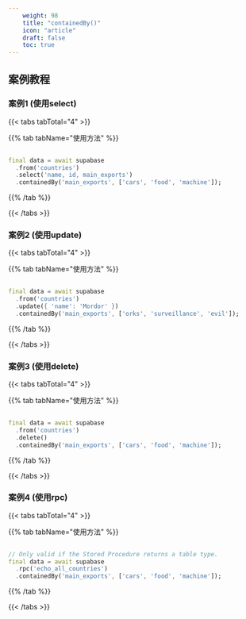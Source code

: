 ```yaml
---
    weight: 98
    title: "containedBy()"
    icon: "article"
    draft: false
    toc: true
---
```




## 案例教程
### 案例1 (使用select)

{{< tabs tabTotal="4" >}}

  
  
  
  
>

{{% tab tabName="使用方法" %}}



```dart
                                                                              
final data = await supabase
  .from('countries')
  .select('name, id, main_exports')
  .containedBy('main_exports', ['cars', 'food', 'machine']);
```


{{% /tab %}}

{{< /tabs >}}


### 案例2 (使用update)

{{< tabs tabTotal="4" >}}

  
  
  
  
>

{{% tab tabName="使用方法" %}}



```dart
                                                                              
final data = await supabase
  .from('countries')
  .update({ 'name': 'Mordor' })
  .containedBy('main_exports', ['orks', 'surveillance', 'evil']);
```


{{% /tab %}}

{{< /tabs >}}




### 案例3 (使用delete)

{{< tabs tabTotal="4" >}}

  
  
  
  
>

{{% tab tabName="使用方法" %}}



```dart
                                                                              
final data = await supabase
  .from('countries')
  .delete()
  .containedBy('main_exports', ['cars', 'food', 'machine']);
```


{{% /tab %}}

{{< /tabs >}}


### 案例4 (使用rpc)

{{< tabs tabTotal="4" >}}

  
  
  
  
>

{{% tab tabName="使用方法" %}}



```dart
                                                                              
// Only valid if the Stored Procedure returns a table type.
final data = await supabase
  .rpc('echo_all_countries')
  .containedBy('main_exports', ['cars', 'food', 'machine']);
```


{{% /tab %}}

{{< /tabs >}}
